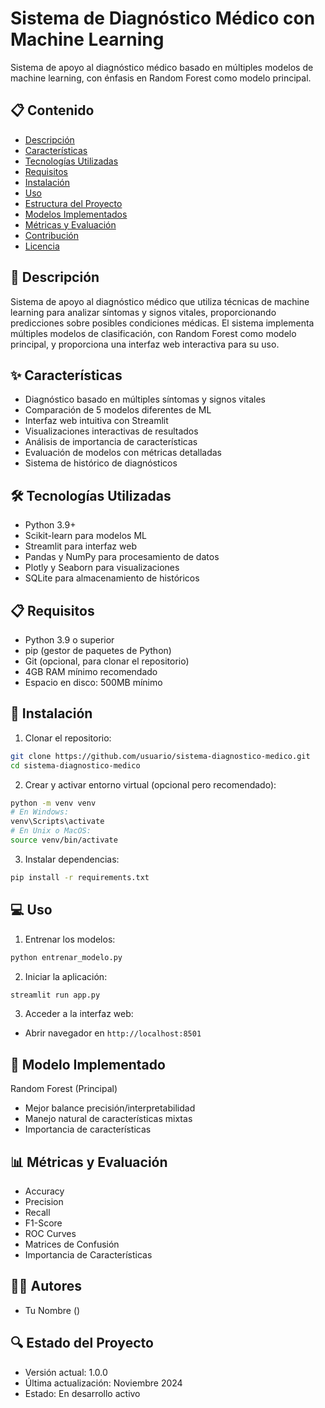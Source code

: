 # Sistema de Diagnóstico Médico con Machine Learning

Sistema de apoyo al diagnóstico médico basado en múltiples modelos de machine learning, con énfasis en Random Forest como modelo principal.

## 📋 Contenido
- [Descripción](#descripción)
- [Características](#características)
- [Tecnologías Utilizadas](#tecnologías-utilizadas)
- [Requisitos](#requisitos)
- [Instalación](#instalación)
- [Uso](#uso)
- [Estructura del Proyecto](#estructura-del-proyecto)
- [Modelos Implementados](#modelos-implementados)
- [Métricas y Evaluación](#métricas-y-evaluación)
- [Contribución](#contribución)
- [Licencia](#licencia)

## 📝 Descripción
Sistema de apoyo al diagnóstico médico que utiliza técnicas de machine learning para analizar síntomas y signos vitales, proporcionando predicciones sobre posibles condiciones médicas. El sistema implementa múltiples modelos de clasificación, con Random Forest como modelo principal, y proporciona una interfaz web interactiva para su uso.

## ✨ Características
- Diagnóstico basado en múltiples síntomas y signos vitales
- Comparación de 5 modelos diferentes de ML
- Interfaz web intuitiva con Streamlit
- Visualizaciones interactivas de resultados
- Análisis de importancia de características
- Evaluación de modelos con métricas detalladas
- Sistema de histórico de diagnósticos

## 🛠️ Tecnologías Utilizadas
- Python 3.9+
- Scikit-learn para modelos ML
- Streamlit para interfaz web
- Pandas y NumPy para procesamiento de datos
- Plotly y Seaborn para visualizaciones
- SQLite para almacenamiento de históricos

## 📋 Requisitos
- Python 3.9 o superior
- pip (gestor de paquetes de Python)
- Git (opcional, para clonar el repositorio)
- 4GB RAM mínimo recomendado
- Espacio en disco: 500MB mínimo

## 🚀 Instalación

1. Clonar el repositorio:
```bash
git clone https://github.com/usuario/sistema-diagnostico-medico.git
cd sistema-diagnostico-medico
```

2. Crear y activar entorno virtual (opcional pero recomendado):
```bash
python -m venv venv
# En Windows:
venv\Scripts\activate
# En Unix o MacOS:
source venv/bin/activate
```

3. Instalar dependencias:
```bash
pip install -r requirements.txt
```

## 💻 Uso

1. Entrenar los modelos:
```bash
python entrenar_modelo.py
```

2. Iniciar la aplicación:
```bash
streamlit run app.py
```

3. Acceder a la interfaz web:
- Abrir navegador en `http://localhost:8501`


## 🤖 Modelo Implementado
Random Forest (Principal)
  - Mejor balance precisión/interpretabilidad
  - Manejo natural de características mixtas
  - Importancia de características



## 📊 Métricas y Evaluación
- Accuracy
- Precision
- Recall
- F1-Score
- ROC Curves
- Matrices de Confusión
- Importancia de Características


## 🙋‍♂️ Autores
- Tu Nombre ()



## 🔍 Estado del Proyecto
- Versión actual: 1.0.0
- Última actualización: Noviembre 2024
- Estado: En desarrollo activo
